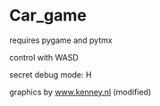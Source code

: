 # Car_game


requires pygame and pytmx

control with WASD

secret debug mode: H


graphics by www.kenney.nl (modified)
